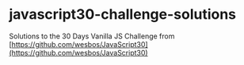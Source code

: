 # javascript30-challenge-solutions
Solutions to the 30 Days Vanilla JS Challenge from [https://github.com/wesbos/JavaScript30](https://github.com/wesbos/JavaScript30)
